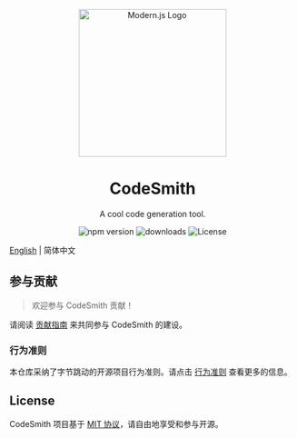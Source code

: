 <p align="center">
  <a href="https://modernjs.dev" target="blank"><img src="https://lf3-static.bytednsdoc.com/obj/eden-cn/ylaelkeh7nuhfnuhf/modernjs-cover.png" width="260" alt="Modern.js Logo" /></a>
</p>

<h1 align="center">CodeSmith</h1>

<p align="center">
  A cool code generation tool.
</p>

<p align="center">
  <img src="https://img.shields.io/npm/v/@modern-js/codesmith?style=flat-square&color=00a8f0" alt="npm version" />
  <img src="https://img.shields.io/npm/dm/@modern-js/codesmith.svg?style=flat-square&color=00a8f0" alt="downloads" />
  <img src="https://img.shields.io/npm/l/@modern-js/codesmith?style=flat-square&color=00a8f0" alt="License" />
</p>

[English](./README.md) | 简体中文

## 参与贡献

> 欢迎参与 CodeSmith 贡献！

请阅读 [贡献指南](https://github.com/web-infra-dev/codesmith/blob/main/CONTRIBUTING.zh-CN.md) 来共同参与 CodeSmith 的建设。

### 行为准则

本仓库采纳了字节跳动的开源项目行为准则。请点击 [行为准则](./CODE_OF_CONDUCT.md) 查看更多的信息。

## License

CodeSmith 项目基于 [MIT 协议](https://github.com/web-infra-dev/codesmith/blob/main/LICENSE)，请自由地享受和参与开源。

